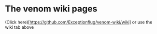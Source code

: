 # The venom wiki pages
(Click here)[https://github.com/Exceptionflug/venom-wiki/wiki] or use the wiki tab above
